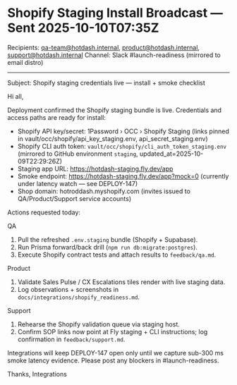 # Shopify Staging Install Broadcast — Sent 2025-10-10T07:35Z

Recipients: qa-team@hotdash.internal, product@hotdash.internal, support@hotdash.internal
Channel: Slack #launch-readiness (mirrored to email distro)

---
Subject: Shopify staging credentials live — install + smoke checklist

Hi all,

Deployment confirmed the Shopify staging bundle is live. Credentials and access paths are ready for install:

- Shopify API key/secret: 1Password › OCC › Shopify Staging (links pinned in vault/occ/shopify/api_key_staging.env, api_secret_staging.env)
- Shopify CLI auth token: `vault/occ/shopify/cli_auth_token_staging.env` (mirrored to GitHub environment `staging`, updated_at=2025-10-09T22:29:26Z)
- Staging app URL: https://hotdash-staging.fly.dev/app
- Smoke endpoint: https://hotdash-staging.fly.dev/app?mock=0 (currently under latency watch — see DEPLOY-147)
- Shop domain: hotroddash.myshopify.com (invites issued to QA/Product/Support service accounts)

Actions requested today:

QA
1. Pull the refreshed `.env.staging` bundle (Shopify + Supabase).
2. Run Prisma forward/back drill (`npm run db:migrate:postgres`).
3. Execute Shopify contract tests and attach results to `feedback/qa.md`.

Product
1. Validate Sales Pulse / CX Escalations tiles render with live staging data.
2. Log observations + screenshots in `docs/integrations/shopify_readiness.md`.

Support
1. Rehearse the Shopify validation queue via staging host.
2. Confirm SOP links now point at Fly staging + CLI instructions; log confirmation in `feedback/support.md`.

Integrations will keep DEPLOY-147 open only until we capture sub-300 ms smoke latency evidence. Please post any blockers in #launch-readiness.

Thanks,
Integrations
